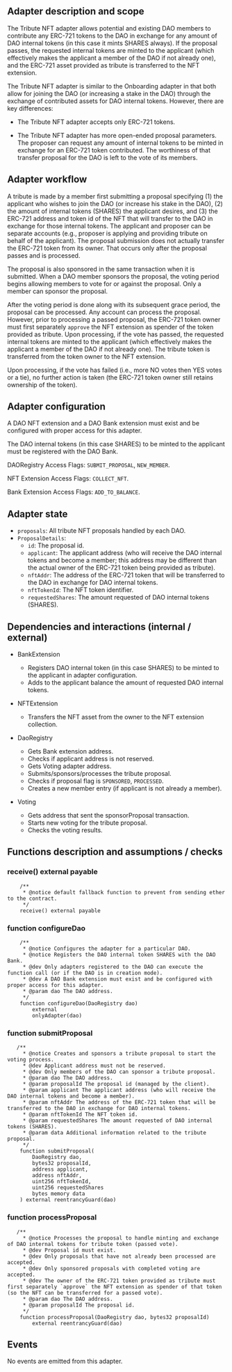 ## Adapter description and scope

The Tribute NFT adapter allows potential and existing DAO members to contribute any ERC-721 tokens to the DAO in exchange for any amount of DAO internal tokens (in this case it mints SHARES always). If the proposal passes, the requested internal tokens are minted to the applicant (which effectively makes the applicant a member of the DAO if not already one), and the ERC-721 asset provided as tribute is transferred to the NFT extension.

The Tribute NFT adapter is similar to the Onboarding adapter in that both allow for joining the DAO (or increasing a stake in the DAO) through the exchange of contributed assets for DAO internal tokens. However, there are key differences:

- The Tribute NFT adapter accepts only ERC-721 tokens.

- The Tribute NFT adapter has more open-ended proposal parameters. The proposer can request any amount of internal tokens to be minted in exchange for an ERC-721 token contributed. The worthiness of that transfer proposal for the DAO is left to the vote of its members.

## Adapter workflow

A tribute is made by a member first submitting a proposal specifying (1) the applicant who wishes to join the DAO (or increase his stake in the DAO), (2) the amount of internal tokens (SHARES) the applicant desires, and (3) the ERC-721 address and token id of the NFT that will transfer to the DAO in exchange for those internal tokens. The applicant and proposer can be separate accounts (e.g., proposer is applying and providing tribute on behalf of the applicant). The proposal submission does not actually transfer the ERC-721 token from its owner. That occurs only after the proposal passes and is processed.

The proposal is also sponsored in the same transaction when it is submitted. When a DAO member sponsors the proposal, the voting period begins allowing members to vote for or against the proposal. Only a member can sponsor the proposal.

After the voting period is done along with its subsequent grace period, the proposal can be processed. Any account can process the proposal. However, prior to processing a passed proposal, the ERC-721 token owner must first separately `approve` the NFT extension as spender of the token provided as tribute. Upon processing, if the vote has passed, the requested internal tokens are minted to the applicant (which effectively makes the applicant a member of the DAO if not already one). The tribute token is transferred from the token owner to the NFT extension.

Upon processing, if the vote has failed (i.e., more NO votes then YES votes or a tie), no further action is taken (the ERC-721 token owner still retains ownership of the token).

## Adapter configuration

A DAO NFT extension and a DAO Bank extension must exist and be configured with proper access for this adapter.

The DAO internal tokens (in this case SHARES) to be minted to the applicant must be registered with the DAO Bank.

DAORegistry Access Flags: `SUBMIT_PROPOSAL`, `NEW_MEMBER`.

NFT Extension Access Flags: `COLLECT_NFT`.

Bank Extension Access Flags: `ADD_TO_BALANCE`.

## Adapter state

- `proposals`: All tribute NFT proposals handled by each DAO.
- `ProposalDetails`:
  - `id`: The proposal id.
  - `applicant`: The applicant address (who will receive the DAO internal tokens and become a member; this address may be different than the actual owner of the ERC-721 token being provided as tribute).
  - `nftAddr`: The address of the ERC-721 token that will be transferred to the DAO in exchange for DAO internal tokens.
  - `nftTokenId`: The NFT token identifier.
  - `requestedShares`: The amount requested of DAO internal tokens (SHARES).

## Dependencies and interactions (internal / external)

- BankExtension

  - Registers DAO internal token (in this case SHARES) to be minted to the applicant in adapter configuration.
  - Adds to the applicant balance the amount of requested DAO internal tokens.

- NFTExtension

  - Transfers the NFT asset from the owner to the NFT extension collection.

- DaoRegistry

  - Gets Bank extension address.
  - Checks if applicant address is not reserved.
  - Gets Voting adapter address.
  - Submits/sponsors/processes the tribute proposal.
  - Checks if proposal flag is `SPONSORED`, `PROCESSED`.
  - Creates a new member entry (if applicant is not already a member).

- Voting

  - Gets address that sent the sponsorProposal transaction.
  - Starts new voting for the tribute proposal.
  - Checks the voting results.

## Functions description and assumptions / checks

### receive() external payable

```solidity
    /**
     * @notice default fallback function to prevent from sending ether to the contract.
     */
    receive() external payable
```

### function configureDao

```solidity
    /**
     * @notice Configures the adapter for a particular DAO.
     * @notice Registers the DAO internal token SHARES with the DAO Bank.
     * @dev Only adapters registered to the DAO can execute the function call (or if the DAO is in creation mode).
     * @dev A DAO Bank extension must exist and be configured with proper access for this adapter.
     * @param dao The DAO address.
     */
    function configureDao(DaoRegistry dao)
        external
        onlyAdapter(dao)
```

### function submitProposal

```solidity
   /**
     * @notice Creates and sponsors a tribute proposal to start the voting process.
     * @dev Applicant address must not be reserved.
     * @dev Only members of the DAO can sponsor a tribute proposal.
     * @param dao The DAO address.
     * @param proposalId The proposal id (managed by the client).
     * @param applicant The applicant address (who will receive the DAO internal tokens and become a member).
     * @param nftAddr The address of the ERC-721 token that will be transferred to the DAO in exchange for DAO internal tokens.
     * @param nftTokenId The NFT token id.
     * @param requestedShares The amount requested of DAO internal tokens (SHARES).
     * @param data Additional information related to the tribute proposal.
     */
    function submitProposal(
        DaoRegistry dao,
        bytes32 proposalId,
        address applicant,
        address nftAddr,
        uint256 nftTokenId,
        uint256 requestedShares
        bytes memory data
    ) external reentrancyGuard(dao)
```

### function processProposal

```solidity
   /**
     * @notice Processes the proposal to handle minting and exchange of DAO internal tokens for tribute token (passed vote).
     * @dev Proposal id must exist.
     * @dev Only proposals that have not already been processed are accepted.
     * @dev Only sponsored proposals with completed voting are accepted.
     * @dev The owner of the ERC-721 token provided as tribute must first separately `approve` the NFT extension as spender of that token (so the NFT can be transferred for a passed vote).
     * @param dao The DAO address.
     * @param proposalId The proposal id.
     */
    function processProposal(DaoRegistry dao, bytes32 proposalId)
        external reentrancyGuard(dao)
```

## Events

No events are emitted from this adapter.
